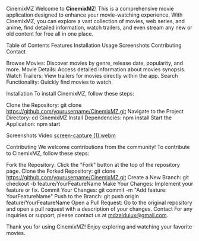 
CinemixMZ
Welcome to **CinemixMZ**! This is a comprehensive movie application designed to enhance your movie-watching experience. With CinemixMZ, you can explore a vast collection of movies, web series, and anime, find detailed information, watch trailers, and even stream any new or old content for free all in one place.

Table of Contents
Features
Installation
Usage
Screenshots
Contributing
Contact

Browse Movies: Discover movies by genre, release date, popularity, and more.
Movie Details: Access detailed information about movies synopsis.
Watch Trailers: View trailers for movies directly within the app.
Search Functionality: Quickly find movies to watch.

Installation
To install CinemixMZ, follow these steps:

Clone the Repository:
git clone https://github.com/yourusername/CinemixMZ.git
Navigate to the Project Directory:
cd CinemixMZ
Install Dependencies:
npm install
Start the Application:
npm start

Screenshots Video
[screen-capture (1).webm](https://github.com/mdzaid1299/CinemixMZ/assets/105915677/8ffa7a0e-2563-452f-9557-21fec02cd9f2)

Contributing
We welcome contributions from the community! To contribute to CinemixMZ, follow these steps:

Fork the Repository: Click the "Fork" button at the top of the repository page.
Clone the Forked Repository:
git clone https://github.com/yourusername/CinemixMZ.git
Create a New Branch:
git checkout -b feature/YourFeatureName
Make Your Changes: Implement your feature or fix.
Commit Your Changes:
git commit -m "Add feature: YourFeatureName"
Push to the Branch:
git push origin feature/YourFeatureName
Open a Pull Request: Go to the original repository and open a pull request with a description of your changes.
Contact
For any inquiries or support, please contact us at mdzaiduiux@gmail.com.

Thank you for using CinemixMZ! Enjoy exploring and watching your favorite movies.

